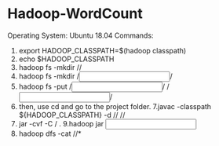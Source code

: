 # Hadoop-WordCount
Operating System: Ubuntu 18.04
Commands:
1. export HADOOP_CLASSPATH=$(hadoop classpath)
2. echo $HADOOP_CLASSPATH
3. hadoop fs -mkdir /<Diractory Name>/
4. hadoop fs -mkdir /<Input folder Diractory>/
5. hadoop fs -put /<input file directory>/ /<Input folder directory>/
6. then, use cd  and go to the project folder.
7.javac -classpath ${HADOOP_CLASSPATH} -d /<classes folder directory>/ /<java files directory>/
8. jar -cvf <new jar file name> -C <class folder name>/ .
9.hadoop jar <jar file directory> <class name> <Input folder directory> <output folder directory>
10. hadoop dfs -cat /<output directory>/*
